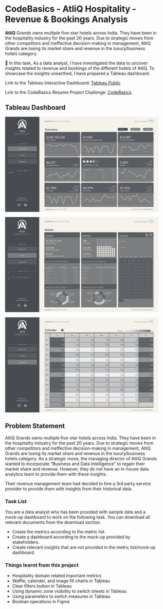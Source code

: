 # CodeBasics - AtliQ Hospitality - Revenue & Bookings Analysis
**AtliQ** Grands owns multiple five-star hotels across India. They have been in the hospitality industry for the past 20 years. Due to strategic moves from other competitors 
and ineffective decision-making in management, AtliQ Grands are losing its market share and revenue in the luxury/business hotels category.

🌟 In this task, As a data analyst, I have investigated the data to uncover insights related to revenue and bookings of the different hotels of AtliQ. To showcase the insights unearthed,
I have prepared a Tableau dashboard.

Link to the Tableau Interactive Dashboard: <a href="https://public.tableau.com/app/profile/dharamdudi/viz/Codebasics-AtliQHospitalityChallenge/Overview" target="blank">Tableau Public</a>

Link to the CodeBasics Resume Project Challenge: [CodeBasics](https://codebasics.io/challenge/codebasics-resume-project-challenge)

## Tableau Dashboard
<p align="center">
  <img src="https://github.com/dharamdudi/CodeBasics-AtliQ_Hospitality_Analysis/blob/main/Assets/Images/Overview.jpg">
</p>
<p align="center">
  <img src="https://github.com/dharamdudi/CodeBasics-AtliQ_Hospitality_Analysis/blob/main/Assets/Images/Hotels.jpg">
</p>
<p align="center">
  <img src="https://github.com/dharamdudi/CodeBasics-AtliQ_Hospitality_Analysis/blob/main/Assets/Images/Calender.jpg">
</p>


## Problem Statement
AtliQ Grands owns multiple five-star hotels across India. They have been in the hospitality industry for the past 20 years. Due to strategic moves from other competitors 
and ineffective decision-making in management, AtliQ Grands are losing its market share and revenue in the luxury/business hotels category. As a strategic move, the managing 
director of AtliQ Grands wanted to incorporate “Business and Data Intelligence” to regain their market share and revenue. However, they do not have an in-house data analytics 
team to provide them with these insights.

Their revenue management team had decided to hire a 3rd party service provider to provide them with insights from their historical data.

### Task List
You are a data analyst who has been provided with sample data and a mock-up dashboard to work on the following task. You can download all relevant documents from the download section.

- Create the metrics according to the metric list. 
- Create a dashboard according to the mock-up provided by stakeholders. 
- Create relevant insights that are not provided in the metric list/mock-up dashboard.

### Things learnt from this project

- Hospitality domain related important metrics
- Waffle, calender, and image fill charts in Tableau
- Clear filters button in Tableau
- Using dynamic zone visibility to switch sheets in Tableau
- Using parameters to switch measures in Tableau
- Boolean operations in Figma

